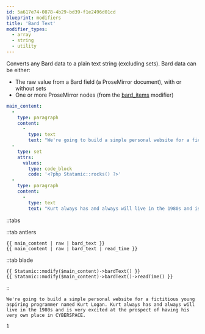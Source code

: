 ```yaml
---
id: 5a617e74-0878-4b29-bd39-f1e2496d01cd
blueprint: modifiers
title: 'Bard Text'
modifier_types:
  - array
  - string
  - utility
---
```

Converts any Bard data to a plain text string (excluding sets). Bard data can be either:

* The raw value from a Bard field (a ProseMirror document), with or without sets
* One or more ProseMirror nodes (from the [bard_items](bard_items) modifier)

```yaml
main_content:
  -
    type: paragraph
    content:
      -
        type: text
        text: "We're going to build a simple personal website for a fictitious young aspiring programmer named Kurt Logan."
  -
    type: set
    attrs:
      values:
        type: code_block
        code: '<?php Statamic::rocks() ?>'
  -
    type: paragraph
    content:
      -
        type: text
        text: "Kurt always has and always will live in the 1980s and is very excited at the prospect of having his very own place in\_CYBERSPACE."
```

::tabs

::tab antlers
```antlers
{{ main_content | raw | bard_text }}
{{ main_content | raw | bard_text | read_time }}
```
::tab blade
```blade
{{ Statamic::modify($main_content)->bardText() }}
{{ Statamic::modify($main_content)->bardText()->readTime() }}
```
::

```
We're going to build a simple personal website for a fictitious young aspiring programmer named Kurt Logan. Kurt always has and always will live in the 1980s and is very excited at the prospect of having his very own place in CYBERSPACE.
```

```
1
```
